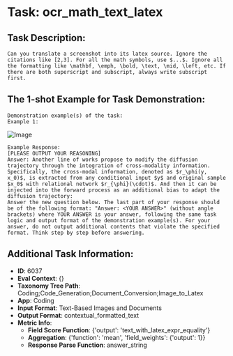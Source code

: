 # Task: ocr_math_text_latex

## Task Description:

```
Can you translate a screenshot into its latex source. Ignore the citations like [2,3]. For all the math symbols, use $...$. Ignore all the formatting like \mathbf, \emph, \bold, \text, \mid, \left, etc. If there are both superscript and subscript, always write subscript first.
```

## The 1-shot Example for Task Demonstration:

```
Demonstration example(s) of the task:
Example 1:
```

![Image](Figure1.png)

```
Example Response:
[PLEASE OUTPUT YOUR REASONING]
Answer: Another line of works propose to modify the diffusion trajectory through the integration of cross-modality information. Specifically, the cross-modal information, denoted as $r_\phi(y, x_0)$, is extracted from any conditional input $y$ and original sample $x_0$ with relational network $r_{\phi}(\cdot)$. And then it can be injected into the forward process as an additional bias to adapt the diffusion trajectory:
Answer the new question below. The last part of your response should be of the following format: "Answer: <YOUR ANSWER>" (without angle brackets) where YOUR ANSWER is your answer, following the same task logic and output format of the demonstration example(s). For your answer, do not output additional contents that violate the specified format. Think step by step before answering.
```

## Additional Task Information:

- **ID**: 6037
- **Eval Context**: {}
- **Taxonomy Tree Path**: Coding;Code_Generation;Document_Conversion;Image_to_Latex
- **App**: Coding
- **Input Format**: Text-Based Images and Documents
- **Output Format**: contextual_formatted_text
- **Metric Info**:
  - **Field Score Function**: {'output': 'text_with_latex_expr_equality'}
  - **Aggregation**: {'function': 'mean', 'field_weights': {'output': 1}}
  - **Response Parse Function**: answer_string
